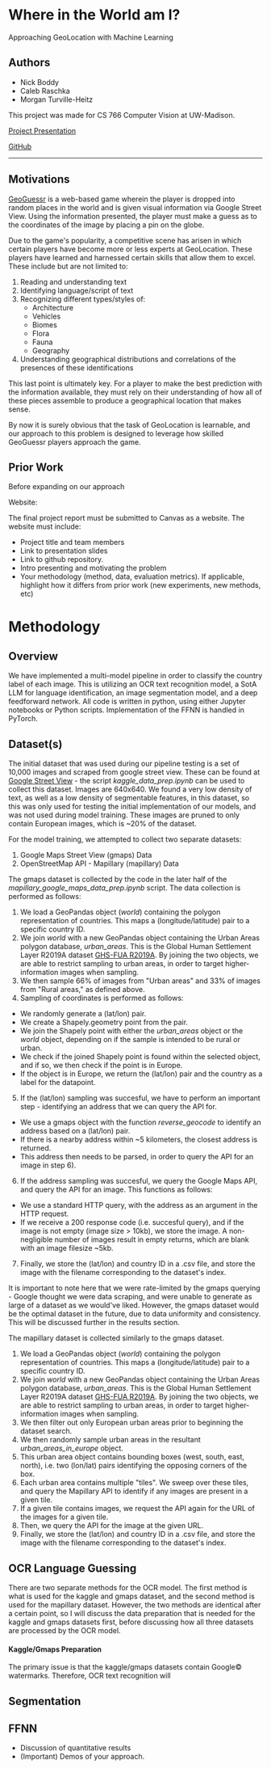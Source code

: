 # Where in the World am I?
Approaching GeoLocation with Machine Learning

## Authors
- Nick Boddy
- Caleb Raschka
- Morgan Turville-Heitz

This project was made for CS 766 Computer Vision at UW-Madison.

[Project Presentation](https://docs.google.com/presentation/d/1akX8-ajRWpmPtD93Bkqu015D39DX9NZOcdgDnppzA8Q)

[GitHub](https://github.com/Cdogsnappy/WITWAI)

---

## Motivations
[GeoGuessr](https://www.geoguessr.com/) is a web-based game wherein the player is dropped into random places in the world and is given visual information via Google Street View. Using the information presented, the player must make a guess as to the coordinates of the image by placing a pin on the globe.

Due to the game's popularity, a competitive scene has arisen in which certain players have become more or less experts at GeoLocation. These players have learned and harnessed certain skills that allow them to excel. These include but are not limited to:
1. Reading and understanding text
2. Identifying language/script of text
3. Recognizing different types/styles of:
    - Architecture
    - Vehicles
    - Biomes
    - Flora
    - Fauna
    - Geography
4. Understanding geographical distributions and correlations of the presences of these identifications

This last point is ultimately key. For a player to make the best prediction with the information available, they must rely on their understanding of how all of these pieces assemble to produce a geographical location that makes sense.

By now it is surely obvious that the task of GeoLocation is learnable, and our approach to this problem is designed to leverage how skilled GeoGuessr players approach the game.

## Prior Work

Before expanding on our approach 

Website:

The final project report must be submitted to Canvas as a website. The website must include:

- Project title and team members
- Link to presentation slides
- Link to github repository.
- Intro presenting and motivating the problem
- Your methodology (method, data, evaluation metrics). If applicable, highlight how it differs from prior work (new experiments, new methods, etc)

# Methodology 

## Overview 

We have implemented a multi-model pipeline in order to classify the country label of each image. This is utilizing an OCR text recognition model, a SotA LLM for language identification, an image segmentation model, and a deep feedforward network. All code is written in python, using either Jupyter notebooks or Python scripts. Implementation of the FFNN is handled in PyTorch. 

## Dataset(s)

The initial dataset that was used during our pipeline testing is a set of 10,000 images and scraped from google street view. These can be found at [Google Street View](https://www.kaggle.com/datasets/paulchambaz/google-street-view/data) - the script *kaggle_data_prep.ipynb* can be used to collect this dataset. Images are 640x640. We found a very low density of text, as well as a low density of segmentable features, in this dataset, so this was only used for testing the initial implementation of our models, and was not used during model training. These images are pruned to only contain European images, which is  ~20% of the dataset.

For the model training, we attempted to collect two separate datasets:
1. Google Maps Street View (gmaps) Data
2. OpenStreetMap API - Mapillary (mapillary) Data

The gmaps dataset is collected by the code in the later half of the *mapillary_google_maps_data_prep.ipynb* script. The data collection is performed as follows:

1) We load a GeoPandas object (*world*) containing the polygon representation of countries. This maps a (longitude/latitude) pair to a specific country ID.
2) We join *world* with a new GeoPandas object containing the Urban Areas polygon database, *urban_areas*. This is the Global Human Settlement Layer R2019A dataset [GHS-FUA R2019A](https://human-settlement.emergency.copernicus.eu/ghs_fua.php). By joining the two objects, we are able to restrict sampling to urban areas, in order to target higher-information images when sampling.
3) We then sample 66% of images from "Urban areas" and 33% of images from "Rural areas," as defined above.
4) Sampling of coordinates is performed as follows:
- We randomly generate a (lat/lon) pair.
- We create a Shapely.geometry point from the pair.
- We join the Shapely point with either the *urban_areas* object or the *world* object, depending on if the sample is intended to be rural or urban.
- We check if the joined Shapely point is found within the selected object, and if so, we then check if the point is in Europe.
- If the object is in Europe, we return the (lat/lon) pair and the country as a label for the datapoint.
5) If the (lat/lon) sampling was succesful, we have to perform an important step - identifying an address that we can query the API for.
- We use a gmaps object with the function *reverse_geocode* to identify an address based on a (lat/lon) pair.
- If there is a nearby address within ~5 kilometers, the closest address is returned. 
- This address then needs to be parsed, in order to query the API for an image in step 6). 
6) If the address sampling was succesful, we query the Google Maps API, and query the API for an image. This functions as follows: 
- We use a standard HTTP query, with the address as an argument in the HTTP request.
- If we receive a 200 response code (i.e. succesful query), and if the image is not empty (image size > 10kb), we store the image. A non-negligible number of images result in empty returns, which are blank with an image filesize ~5kb.
7) Finally, we store the (lat/lon) and country ID in a .csv file, and store the image with the filename corresponding to the dataset's index. 

It is important to note here that we were rate-limited by the gmaps querying - Google thought we were data scraping, and were unable to generate as large of a dataset as we would've liked. However, the gmaps dataset would be the optimal dataset in the future, due to data uniformity and consistency. This will be discussed further in the results section.

The mapillary dataset is collected similarly to the gmaps dataset.

1) We load a GeoPandas object (*world*) containing the polygon representation of countries. This maps a (longitude/latitude) pair to a specific country ID.
2) We join *world* with a new GeoPandas object containing the Urban Areas polygon database, *urban_areas*. This is the Global Human Settlement Layer R2019A dataset [GHS-FUA R2019A](https://human-settlement.emergency.copernicus.eu/ghs_fua.php). By joining the two objects, we are able to restrict sampling to urban areas, in order to target higher-information images when sampling.
3) We then filter out only European urban areas prior to beginning the dataset search. 
4) We then randomly sample urban areas in the resultant *urban_areas_in_europe* object.
5) This urban area object contains bounding boxes (west, south, east, north), i.e. two (lon/lat) pairs identifying the opposing corners of the box.
6) Each urban area contains multiple "tiles". We sweep over these tiles, and query the Mapillary API to identify if any images are present in a given tile.
7) If a given tile contains images, we request the API again for the URL of the images for a given tile. 
8) Then, we query the API for the image at the given URL. 
9) Finally, we store the (lat/lon) and country ID in a .csv file, and store the image with the filename corresponding to the dataset's index.

## OCR Language Guessing

There are two separate methods for the OCR model. The first method is what is used for the kaggle and gmaps dataset, and the second method is used for the mapillary dataset. However, the two methods are identical after a certain point, so I will discuss the data preparation that is needed for the kaggle and gmaps datasets first, before discussing how all three datasets are processed by the OCR model.

#### Kaggle/Gmaps Preparation

The primary issue is that the kaggle/gmaps datasets contain Google© watermarks. Therefore, OCR text recognition will 


## Segmentation

## FFNN



- Discussion of quantitative results
- (Important) Demos of your approach.
